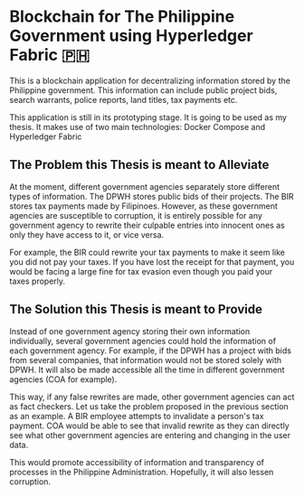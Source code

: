 
# Blockchain for The Philippine Government using Hyperledger Fabric 🇵🇭
This is a blockchain application for decentralizing information stored by the Philippine government. This information can include public project bids, search warrants, police reports, land titles, tax payments etc.

This application is still in its prototyping stage. It is going to be used as my thesis. It makes use of two main technologies: Docker Compose and Hyperledger Fabric

## The Problem this Thesis is meant to Alleviate
At the moment, different government agencies separately store different types of information. The DPWH stores public bids of their projects. The BIR stores tax payments made by Filipinoes. However, as these government agencies are susceptible to corruption, it is entirely possible for any government agency to rewrite their culpable entries into innocent ones as only they have access to it, or vice versa.

For example, the BIR could rewrite your tax payments to make it seem like you did not pay your taxes. If you have lost the receipt for that payment, you would be facing a large fine for tax evasion even though you paid your taxes properly.

## The Solution this Thesis is meant to Provide
Instead of one government agency storing their own information individually, several government agencies could hold the information of each government agency. For example, if the DPWH has a project with bids from several companies, that information would not be stored solely with DPWH. It will also be made accessible all the time in different government agencies (COA for example).

This way, if any false rewrites are made, other government agencies can act as fact checkers. Let us take the problem proposed in the previous section as an example. A BIR employee attempts to invalidate a person's tax payment. COA would be able to see that invalid rewrite as they can directly see what other government agencies are entering and changing in the user data.

This would promote accessibility of information and transparency of processes in the Philippine Administration. Hopefully, it will also lessen corruption.

